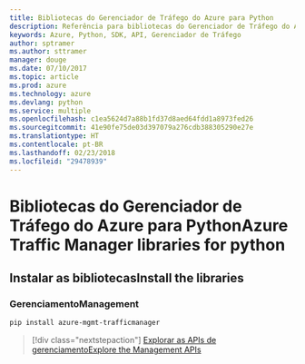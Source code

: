 ```yaml
---
title: Bibliotecas do Gerenciador de Tráfego do Azure para Python
description: Referência para bibliotecas do Gerenciador de Tráfego do Azure para Python
keywords: Azure, Python, SDK, API, Gerenciador de Tráfego
author: sptramer
ms.author: sttramer
manager: douge
ms.date: 07/10/2017
ms.topic: article
ms.prod: azure
ms.technology: azure
ms.devlang: python
ms.service: multiple
ms.openlocfilehash: c1ea5624d7a88b1fd37d8aed64fdd1a8973fed26
ms.sourcegitcommit: 41e90fe75de03d397079a276cdb388305290e27e
ms.translationtype: HT
ms.contentlocale: pt-BR
ms.lasthandoff: 02/23/2018
ms.locfileid: "29478939"
---
```

# <a name="azure-traffic-manager-libraries-for-python"></a><span data-ttu-id="51f01-104">Bibliotecas do Gerenciador de Tráfego do Azure para Python</span><span class="sxs-lookup"><span data-stu-id="51f01-104">Azure Traffic Manager libraries for python</span></span>

## <a name="install-the-libraries"></a><span data-ttu-id="51f01-105">Instalar as bibliotecas</span><span class="sxs-lookup"><span data-stu-id="51f01-105">Install the libraries</span></span>


### <a name="management"></a><span data-ttu-id="51f01-106">Gerenciamento</span><span class="sxs-lookup"><span data-stu-id="51f01-106">Management</span></span>

```bash
pip install azure-mgmt-trafficmanager
```
> [!div class="nextstepaction"]
> [<span data-ttu-id="51f01-107">Explorar as APIs de gerenciamento</span><span class="sxs-lookup"><span data-stu-id="51f01-107">Explore the Management APIs</span></span>](/python/api/overview/azure/trafficmanager/management)